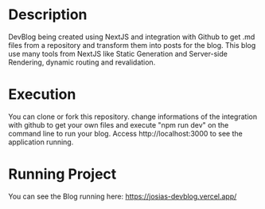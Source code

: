 # Description

DevBlog being created using NextJS and integration with Github to get .md files from a repository and transform them into posts for the blog. This blog use many tools from NextJS like Static Generation and Server-side Rendering, dynamic routing and revalidation.

# Execution

You can clone or fork this repository. change informations of the integration with github to get your own files and execute "npm run dev" on the command line to run your blog.
Access http://localhost:3000 to see the application running.

# Running Project

You can see the Blog running here: https://josias-devblog.vercel.app/
